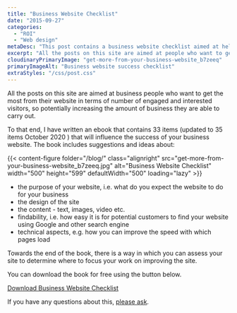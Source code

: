 ```yaml
---
title: "Business Website Checklist"
date: "2015-09-27"
categories:
  - "ROI"
  - "Web design"
metaDesc: "This post contains a business website checklist aimed at helping business owners gain greater success from their website. Download the ebook now."
excerpt: "All the posts on this site are aimed at people who want to get the most from their website in terms of number of engaged and interested visitors, so potentially increasing the amount of business they are able to carry out. To that end, I have written an ebook that contains 35 items that will influence the success of your business website which you can download for free."
cloudinaryPrimaryImage: "get-more-from-your-business-website_b7zeeq"
primaryImageAlt: "Business website success checklist"
extraStyles: "/css/post.css"
---
```


All the posts on this site are aimed at business people who want to get the most from their website in terms of number of engaged and interested visitors, so potentially increasing the amount of business they are able to carry out.

To that end, I have written an ebook that contains 33 items (updated to 35 items October 2020 ) that will influence the success of your business website. The book includes suggestions and ideas about:

{{< content-figure folder="/blog/"
class="alignright"
src="get-more-from-your-business-website_b7zeeq.jpg"
alt="Business Website Checklist"
width="500" height="599" defaultWidth="500"
loading="lazy" >}}

- the purpose of your website, i.e. what do you expect the website to do for your business
- the design of the site
- the content - text, images, video etc.
- findability, i.e. how easy it is for potential customers to find your website using Google and other search engine
- technical aspects, e.g. how you can improve the speed with which pages load

Towards the end of the book, there is a way in which you can assess your site to determine where to focus your work on improving the site.

You can download the book for free using the button below.

[Download Business Website Checklist](/files/get-more-from-your-business-website.pdf)

If you have any questions about this, [please ask](https://www.attractmore.uk/contact/).
